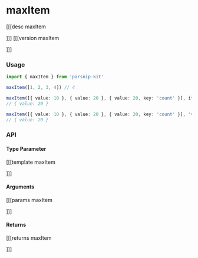 # maxItem
[[[desc maxItem

]]]
[[[version maxItem
  
]]]
### Usage

```ts
import { maxItem } from 'parsnip-kit'

maxItem([1, 2, 3, 4]) // 4

maxItem([{ value: 10 }, { value: 20 }, { value: 20, key: 'count' }], item => item.value)
// { value: 20 }

maxItem([{ value: 10 }, { value: 20 }, { value: 20, key: 'count' }], 'value')
// { value: 20 }
```


### API

#### Type Parameter
[[[template maxItem

]]]
#### Arguments
[[[params maxItem

]]]
#### Returns
[[[returns maxItem

]]]
